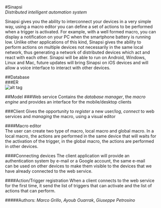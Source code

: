 #Sinapsi  
_Distributed intelligent automation system_  
  
Sinapsi gives you the ability to interconnect your devices in a very simple way, using a macro editor you can define a 
set of actions to be performed when a trigger is activated. For example, with a well formed macro, you can display a 
notification on your PC when the smartphone battery is running low. Unlike other applications of this kind, 
Sinapsi gives the ability to perform actions on multiple devices not necessarily in the same local network, 
thus generating a network of distributed devices which act and react with each other.
Sinapsi will be able to run on Android, Windows, Linux and Mac, future updates will bring Sinapsi on 
iOS devices and will allow a voice interface to interact with other devices.

##Database  
###ER  
![alt tag](http://i60.tinypic.com/73ed0i.png)    
   
##Model
###Web service
Contains the _database manager_, the _macro engine_ and provides an interface for the mobile/desktop clients   
   
###Client
Gives the opportunity to _register_ a new user/_log_, _connect_ to web services and _managing_ the macro, using a visual editor   
   
####Macro editor   
The user can create two type of macro, local macro and global macro. In a local macro, the actions are performed in the same
device that will waits for the activation of the trigger, in the global macro, the actions are performed in other devices.
    
####Connecting devices
The client application will provide an authentication system by e-mail or a Google account, the same e-mail  
can be used on other devices to make them visible to the devices that we have already connected to the web service.
   
####Action/Trigger registration
When a client connects to the web service for the first time, it send the list of triggers that can activate and the list of
actions that can perform.
    
   
#####Authors: _Marco Grillo_, _Ayoub Ouarrak_, _Giuseppe Petrosino_
